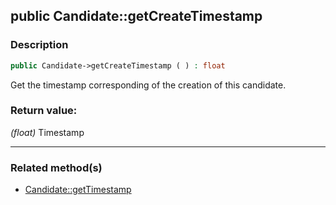 ## public Candidate::getCreateTimestamp

### Description    

```php
public Candidate->getCreateTimestamp ( ) : float
```

Get the timestamp corresponding of the creation of this candidate.
    

### Return value:   

*(float)* Timestamp


---------------------------------------

### Related method(s)      

* [Candidate::getTimestamp](../Candidate%20Class/public%20Candidate--getTimestamp.md)    
